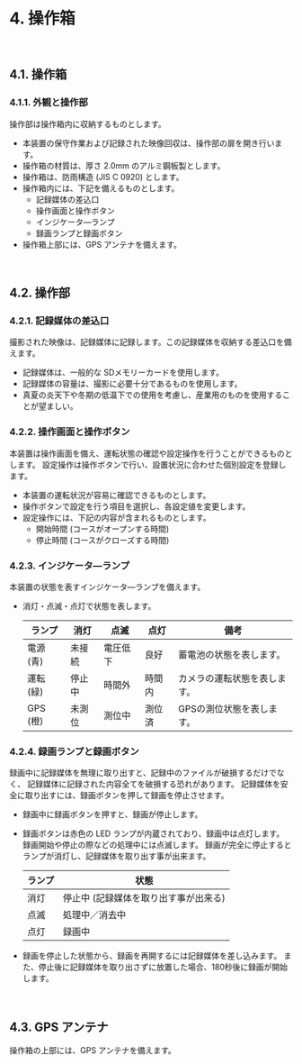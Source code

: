 # 4. 操作箱

<br>

## 4.1. 操作箱

### 4.1.1. 外観と操作部

操作部は操作箱内に収納するものとします。
- 本装置の保守作業および記録された映像回収は、操作部の扉を開き行います。
- 操作箱の材質は、厚さ 2.0mm のアルミ鋼板製とします。
- 操作箱は、防雨構造 (JIS C 0920) とします。
- 操作箱内には、下記を備えるものとします。
    - 記録媒体の差込口
    - 操作画面と操作ボタン
    - インジケータ―ランプ
    - 録画ランプと録画ボタン
- 操作箱上部には、GPS アンテナを備えます。

<br>

## 4.2. 操作部

### 4.2.1. 記録媒体の差込口

撮影された映像は、記録媒体に記録します。この記録媒体を収納する差込口を備えます。
- 記録媒体は、一般的な SDメモリーカードを使用します。
- 記録媒体の容量は、撮影に必要十分であるものを使用します。
- 真夏の炎天下や冬期の低温下での使用を考慮し、産業用のものを使用することが望ましい。

### 4.2.2. 操作画面と操作ボタン

本装置は操作画面を備え、運転状態の確認や設定操作を行うことができるものとします。
設定操作は操作ボタンで行い、設置状況に合わせた個別設定を登録します。
- 本装置の運転状況が容易に確認できるものとします。
- 操作ボタンで設定を行う項目を選択し、各設定値を変更します。
- 設定操作には、下記の内容が含まれるものとします。
    - 開始時間 (コースがオープンする時間)
    - 停止時間 (コースがクローズする時間)

### 4.2.3. インジケータ―ランプ

本装置の状態を表すインジケータ―ランプを備えます。

- 消灯・点滅・点灯で状態を表します。

    ランプ|消灯|点滅|点灯|備考
    ----|----|----|----|----
    電源 (青)|未接続|電圧低下|良好|蓄電池の状態を表します。
    運転 (緑)|停止中|時間外|時間内|カメラの運転状態を表します。
    GPS (橙)|未測位|測位中|測位済|GPSの測位状態を表します。

### 4.2.4. 録画ランプと録画ボタン

録画中に記録媒体を無理に取り出すと、記録中のファイルが破損するだけでなく、
記録媒体に記録された内容全てを破損する恐れがあります。
記録媒体を安全に取り出すには、録画ボタンを押して録画を停止させます。

- 録画中に録画ボタンを押すと、録画が停止します。
- 録画ボタンは赤色の LED ランプが内蔵されており、録画中は点灯します。
録画開始や停止の際などの処理中には点滅します。
録画が完全に停止するとランプが消灯し、記録媒体を取り出す事が出来ます。

    ランプ|状態
    ----|----
    消灯|停止中 (記録媒体を取り出す事が出来る)
    点滅|処理中／消去中
    点灯|録画中

- 録画を停止した状態から、録画を再開するには記録媒体を差し込みます。
また、停止後に記録媒体を取り出さずに放置した場合、180秒後に録画が開始します。

<br>

## 4.3. GPS アンテナ

操作箱の上部には、GPS アンテナを備えます。
